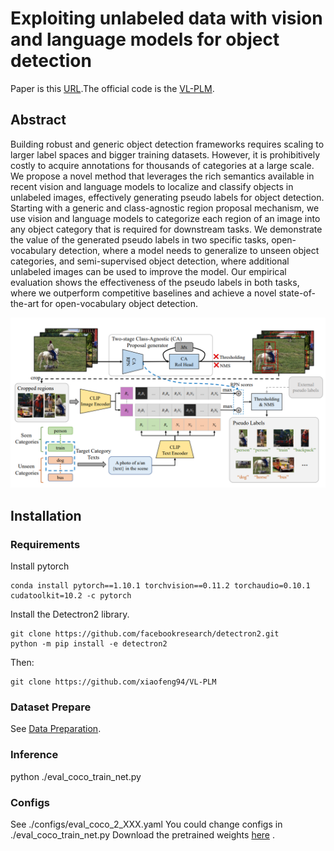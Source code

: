 # Exploiting unlabeled data with vision and language models for object detection
Paper is this [URL](https://arxiv.org/abs/2207.08954).The official code is the [VL-PLM](https://github.com/xiaofeng94/VL-PLM).  
  
## Abstract
Building robust and generic object detection frameworks requires scaling to larger label spaces and bigger training datasets. However, it is prohibitively costly to acquire annotations for thousands of categories at a large scale. We propose a novel method that leverages the rich semantics available in recent vision and language models to localize and classify objects in unlabeled images, effectively generating pseudo labels for object detection. Starting with a generic and class-agnostic region proposal mechanism, we use vision and language models to categorize each region of an image into any object category that is required for downstream tasks. We demonstrate the value of the generated pseudo labels in two specific tasks, open-vocabulary detection, where a model needs to generalize to unseen object categories, and semi-supervised object detection, where additional unlabeled images can be used to improve the model. Our empirical evaluation shows the effectiveness of the pseudo labels in both tasks, where we outperform competitive baselines and achieve a novel state-of-the-art for open-vocabulary object detection.

![image](../../images/vl-plm-overview.png)
## Installation
### Requirements
Install pytorch
```
conda install pytorch==1.10.1 torchvision==0.11.2 torchaudio=0.10.1 cudatoolkit=10.2 -c pytorch  
```  
Install the Detectron2 library.  
```
git clone https://github.com/facebookresearch/detectron2.git
python -m pip install -e detectron2
```    
Then:  
```
git clone https://github.com/xiaofeng94/VL-PLM  
```  
### Dataset Prepare
See [Data Preparation](https://github.com/xiaofeng94/VL-PLM).  
### Inference
python ./eval_coco_train_net.py
### Configs
See ./configs/eval_coco_2_XXX.yaml
You could change configs in ./eval_coco_train_net.py
Download the pretrained weights [here](https://drive.google.com/file/d/1bk0yrHdPe-gaO0goDDLmHY0KAOy7fR_y/view) .  
